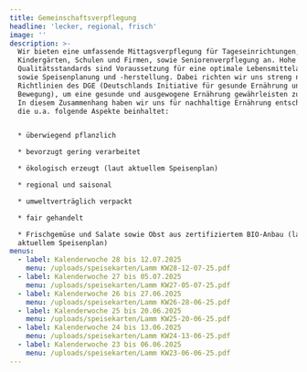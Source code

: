 ```yaml
---
title: Gemeinschaftsverpflegung
headline: 'lecker, regional, frisch'
image: ''
description: >-
  Wir bieten eine umfassende Mittagsverpflegung für Tageseinrichtungen,
  Kindergärten, Schulen und Firmen, sowie Seniorenverpflegung an. Hohe
  Qualitätsstandards sind Voraussetzung für eine optimale Lebensmittelauswahl
  sowie Speisenplanung und -herstellung. Dabei richten wir uns streng nach den
  Richtlinien des DGE (Deutschlands Initiative für gesunde Ernährung und mehr
  Bewegung), um eine gesunde und ausgewogene Ernährung gewährleisten zu können.
  In diesem Zusammenhang haben wir uns für nachhaltige Ernährung entschieden,
  die u.a. folgende Aspekte beinhaltet:


  * überwiegend pflanzlich

  * bevorzugt gering verarbeitet

  * ökologisch erzeugt (laut aktuellem Speisenplan)

  * regional und saisonal

  * umweltverträglich verpackt

  * fair gehandelt

  * Frischgemüse und Salate sowie Obst aus zertifiziertem BIO-Anbau (laut
  aktuellem Speisenplan)
menus:
  - label: Kalenderwoche 28 bis 12.07.2025
    menu: /uploads/speisekarten/Lamm KW28-12-07-25.pdf
  - label: Kalenderwoche 27 bis 05.07.2025
    menu: /uploads/speisekarten/Lamm KW27-05-07-25.pdf
  - label: Kalenderwoche 26 bis 27.06.2025
    menu: /uploads/speisekarten/Lamm KW26-28-06-25.pdf
  - label: Kalenderwoche 25 bis 20.06.2025
    menu: /uploads/speisekarten/Lamm KW25-20-06-25.pdf
  - label: Kalenderwoche 24 bis 13.06.2025
    menu: /uploads/speisekarten/Lamm KW24-13-06-25.pdf
  - label: Kalenderwoche 23 bis 06.06.2025
    menu: /uploads/speisekarten/Lamm KW23-06-06-25.pdf
---
```


